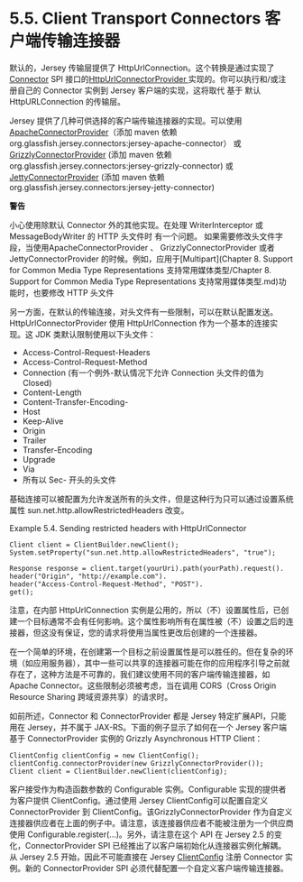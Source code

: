 5.5. Client Transport Connectors 客户端传输连接器
========================

默认的，Jersey 传输层提供了 HttpUrlConnection。这个转换是通过实现了 [Connector](https://jersey.java.net/apidocs/2.14/jersey/org/glassfish/jersey/client/spi/Connector.html) SPI 接口的[HttpUrlConnectorProvider ](https://jersey.java.net/apidocs/2.14/jersey/org/glassfish/jersey/client/HttpUrlConnector.html)实现的。你可以执行和/或注册自己的 Connector 实例到 Jersey 客户端的实现，这将取代 基于 默认HttpURLConnection 的传输层。

Jersey 提供了几种可供选择的客户端传输连接器的实现。可以使用 [ApacheConnectorProvider](https://jersey.java.net/apidocs/2.14/jersey/org/glassfish/jersey/apache/connector/ApacheConnectorProvider.html)（添加 maven 依赖 org.glassfish.jersey.connectors:jersey-apache-connector） 或 [GrizzlyConnectorProvider](https://jersey.java.net/apidocs/2.14/jersey/org/glassfish/jersey/grizzly/connector/GrizzlyConnectorProvider.html) (添加 maven 依赖org.glassfish.jersey.connectors:jersey-grizzly-connector) 或 [JettyConnectorProvider](https://jersey.java.net/apidocs/2.14/jersey/org/glassfish/jersey/jetty/connector/JettyConnectorProvider.html) (添加 maven 依赖 org.glassfish.jersey.connectors:jersey-jetty-connector) 

**警告**

小心使用除默认 Connector  外的其他实现。在处理  WriterInterceptor 或 MessageBodyWriter<T> 的 HTTP 头文件时 有一个问题。 如果需要修改头文件字段，当使用ApacheConnectorProvider 、 GrizzlyConnectorProvider 或者 JettyConnectorProvider 的时候。例如，应用于[Multipart](Chapter 8. Support for Common Media Type Representations 支持常用媒体类型/Chapter 8. Support for Common Media Type Representations 支持常用媒体类型.md)功能时，也要修改 HTTP 头文件
 
另一方面，在默认的传输连接，对头文件有一些限制，可以在默认配置发送。HttpUrlConnectorProvider 使用 HttpUrlConnection 作为一个基本的连接实现。这 JDK 类默认限制使用以下头文件：

* Access-Control-Request-Headers
* Access-Control-Request-Method
* Connection (有一个例外-默认情况下允许 Connection 头文件的值为  Closed)
* Content-Length
* Content-Transfer-Encoding-
* Host
* Keep-Alive
* Origin
* Trailer
* Transfer-Encoding
* Upgrade
* Via
* 所有以 Sec- 开头的头文件

基础连接可以被配置为允许发送所有的头文件，但是这种行为只可以通过设置系统属性 sun.net.http.allowRestrictedHeaders 改变。

Example 5.4. Sending restricted headers with HttpUrlConnector

	Client client = ClientBuilder.newClient();
	System.setProperty("sun.net.http.allowRestrictedHeaders", "true");
	 
	Response response = client.target(yourUri).path(yourPath).request().
	header("Origin", "http://example.com").
	header("Access-Control-Request-Method", "POST").
	get();

注意，在内部 HttpUrlConnection 实例是公用的，所以（不）设置属性后，已创建一个目标通常不会有任何影响。这个属性影响所有在属性被（不）设置之后的连接器，但这没有保证，您的请求将使用当属性更改后创建的一个连接器。

在一个简单的环境，在创建第一个目标之前设置属性是可以胜任的。但在复杂的环境（如应用服务器），其中一些可以共享的连接器可能在你的应用程序引导之前就存在了，这种方法是不可靠的，我们建议使用不同的客户端传输连接器，如 Apache Connector。这些限制必须被考虑，当在调用 CORS（Cross Origin Resource Sharing 跨域资源共享）的请求时。

如前所述，Connector 和 ConnectorProvider 都是 Jersey 特定扩展API，只能用在 Jersey，并不属于 JAX-RS。下面的例子显示了如何在一个 Jersey 客户端基于 ConnectorProvider 实例的 Grizzly Asynchronous HTTP Client：

	ClientConfig clientConfig = new ClientConfig();
	clientConfig.connectorProvider(new GrizzlyConnectorProvider());
	Client client = ClientBuilder.newClient(clientConfig);

客户接受作为构造函数参数的 Configurable 实例。Configurable 实现的提供者为客户提供 ClientConfig。通过使用 Jersey ClientConfig可以配置自定义 ConnectorProvider 到 ClientConfig。该GrizzlyConnectorProvider 作为自定义连接器供应者在上面的例子中。请注意，该连接器供应者不能被注册为一个供应商使用 Configurable.register(...)。另外，请注意在这个 API 在 Jersey 2.5 的变化，ConnectorProvider SPI 已经推出了以客户端初始化从连接器实例化解耦。从 Jersey 2.5 开始，因此不可能直接在 Jersey [ClientConfig](https://jersey.java.net/apidocs/2.14/jersey/org/glassfish/jersey/client/ClientConfig.html) 注册 Connector 实例。新的  ConnectorProvider SPI 必须代替配置一个自定义客户端传输连接器。

